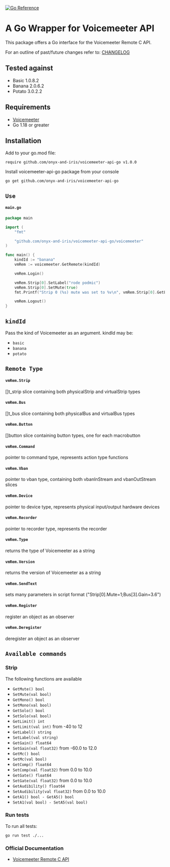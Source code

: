 [![Go Reference](https://pkg.go.dev/badge/github.com/onyx-and-iris/voicemeeter-api-go.svg)](https://pkg.go.dev/github.com/onyx-and-iris/voicemeeter-api-go)

# A Go Wrapper for Voicemeeter API

This package offers a Go interface for the Voicemeeter Remote C API.

For an outline of past/future changes refer to: [CHANGELOG](CHANGELOG.md)

## Tested against

-   Basic 1.0.8.2
-   Banana 2.0.6.2
-   Potato 3.0.2.2

## Requirements

-   [Voicemeeter](https://voicemeeter.com/)
-   Go 1.18 or greater

## Installation

Add to your go.mod file:

`require github.com/onyx-and-iris/voicemeeter-api-go v1.0.0`

Install voicemeeter-api-go package from your console

`go get github.com/onyx-and-iris/voicemeeter-api-go`

## `Use`

#### `main.go`

```go
package main

import (
	"fmt"

	"github.com/onyx-and-iris/voicemeeter-api-go/voicemeeter"
)

func main() {
	kindId := "banana"
	vmRem := voicemeeter.GetRemote(kindId)

	vmRem.Login()

	vmRem.Strip[0].SetLabel("rode podmic")
	vmRem.Strip[0].SetMute(true)
	fmt.Printf("Strip 0 (%s) mute was set to %v\n", vmRem.Strip[0].GetLabel(), vmRem.Strip[0].GetMute())

	vmRem.Logout()
}
```


## `kindId`

Pass the kind of Voicemeeter as an argument. kindId may be:

-   `basic`
-   `banana`
-   `potato`

## `Remote Type`
#### `vmRem.Strip`
[]t_strip slice containing both physicalStrip and virtualStrip types
#### `vmRem.Bus`
[]t_bus slice containing both physicalBus and virtualBus types
#### `vmRem.Button`
[]button slice containing button types, one for each macrobutton
#### `vmRem.Command`
pointer to command type, represents action type functions
#### `vmRem.Vban`
pointer to vban type, containing both vbanInStream and vbanOutStream slices
#### `vmRem.Device`
pointer to device type, represents physical input/output hardware devices
#### `vmRem.Recorder`
pointer to recorder type, represents the recorder

#### `vmRem.Type`
returns the type of Voicemeeter as a string
#### `vmRem.Version`
returns the version of Voicemeeter as a string
#### `vmRem.SendText`
sets many parameters in script format ("Strip[0].Mute=1;Bus[3].Gain=3.6")
#### `vmRem.Register`
register an object as an observer
#### `vmRem.Deregister`
deregister an object as an observer


## `Available commands`

### Strip

The following functions are available

-	`GetMute() bool`
-	`SetMute(val bool)`
-	`GetMono() bool`
-	`SetMono(val bool)`
-	`GetSolo() bool`
-	`SetSolo(val bool)`
-	`GetLimit() int`
-	`SetLimit(val int)` from -40 to 12
-	`GetLabel() string`
-	`SetLabel(val string)`
-	`GetGain() float64`
-	`SetGain(val float32)` from -60.0 to 12.0
-	`GetMc() bool`
-	`SetMc(val bool)`
-	`GetComp() float64`
-	`SetComp(val float32)` from 0.0 to 10.0
-	`GetGate() float64`
-	`SetGate(val float32)` from 0.0 to 10.0
-	`GetAudibility() float64`
-	`SetAudibility(val float32)` from 0.0 to 10.0
-   `GetA1() bool - GetA5() bool`
-   `SetA1(val bool) - SetA5(val bool)`



### Run tests

To run all tests:

```
go run test ./...
```

### Official Documentation

-   [Voicemeeter Remote C API](https://github.com/onyx-and-iris/Voicemeeter-SDK/blob/main/VoicemeeterRemoteAPI.pdf)
